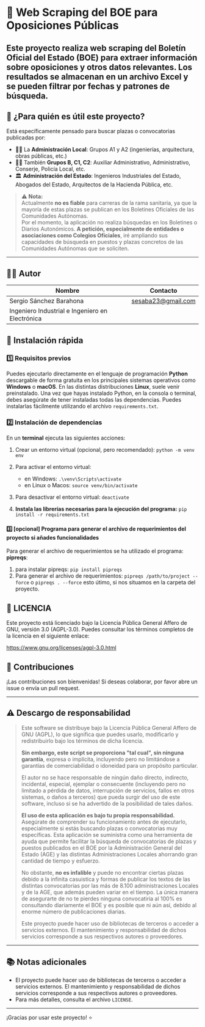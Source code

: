 # 📰 Web Scraping del BOE para Oposiciones Públicas

Este proyecto realiza **web scraping** del Boletín Oficial del Estado (BOE) para extraer información sobre oposiciones y otros datos relevantes. Los resultados se almacenan en un archivo Excel y se pueden filtrar por fechas y patrones de búsqueda.
---

## 🎯 ¿Para quién es útil este proyecto?

Está específicamente pensado para buscar plazas o convocatorias publicadas por:
- 👨‍💼 La **Administración Local**: Grupos A1 y A2 (ingenierías, arquitectura, obras públicas, etc.)
- 👩‍💻 También **Grupos B, C1, C2**: Auxiliar Administrativo, Administrativo, Conserje, Policía Local, etc.
- 🏛️ **Administración del Estado**: Ingenieros Industriales del Estado, Abogados del Estado, Arquitectos de la Hacienda Pública, etc.

>
> ⚠️ **Nota:**  
> Actualmente **no es fiable** para carreras de la rama sanitaria, ya que la mayoría de estas plazas se publican en los Boletines Oficiales de las Comunidades Autónomas.  
> Por el momento, la aplicación no realiza búsquedas en los Boletines o Diarios Autonómicos.
**A petición, especialmente de entidades o asociaciones como Colegios Oficiales**, iré ampliando sus capacidades de búsqueda en puestos y plazas concretos de las Comunidades Autónomas que se soliciten.
>
---

## 👨‍🔬 Autor

| Nombre                | Contacto                |
|-----------------------|------------------------|
| Sergio Sánchez Barahona | sesaba23@gmail.com     |
| Ingeniero Industrial e Ingeniero en Electrónica | |

## 🚀 Instalación rápida

### 1️⃣ Requisitos previos

Puedes ejecutarlo directamente en el lenguaje de programación **Python** descargable de forma gratuita en los principales sistemas operativos como **Windows** o **macOS**. En las distintas distribuciones **Linux**, suele venir preinstalado.
Una vez que hayas instalado Python, en la consola o terminal, debes asegúrate de tener instaladas todas las dependencias. 
Puedes instalarlas fácilmente utilizando el archivo `requirements.txt`.

### 2️⃣ Instalación de dependencias

En un **terminal** ejecuta las siguientes acciones:

1. Crear un entorno virtual (opcional, pero recomendado): ```python -m venv env ```
   
2. Para activar el entorno virtual:
      - en Windows: ```.\venv\Scripts\activate ```
      - en Linux o Macos: ```source venv/bin/activate ```

3. Para desactivar el entorno virtual: ```deactivate ```

4. **Instala las librerías necesarias para la ejecución del programa:** ```pip install -r requirements.txt ```
 

#### 3️⃣ [opcional] Programa para generar el archivo de requerimientos del proyecto si añades funcionalidades

Para generar el archivo de requerimientos se ha utilizado el programa: **pipreqs**:
1. para instalar pipreqs: ```pip install pipreqs```
2. Para generar el archivo de requerimientos: ```pipreqs /path/to/project --force``` o ```pipreqs . --force``` esto útimo, si nos situamos en la carpeta del proyecto.

## 📄 LICENCIA

Este proyecto está licenciado bajo la Licencia Pública General Affero de GNU, versión 3.0 (AGPL-3.0). Puedes consultar los términos completos de la licencia en el siguiente enlace:

https://www.gnu.org/licenses/agpl-3.0.html


## 🤝 Contribuciones

¡Las contribuciones son bienvenidas!
Si deseas colaborar, por favor abre un issue o envía un pull request.

---

## ⚠️ Descargo de responsabilidad

> Este software se distribuye bajo la Licencia Pública General Affero de GNU (AGPL), lo que significa que puedes usarlo, modificarlo y redistribuirlo bajo los términos de dicha licencia.
>
> **Sin embargo, este script se proporciona "tal cual", sin ninguna garantía**, expresa o implícita, incluyendo pero no limitándose a garantías de comerciabilidad o idoneidad para un propósito particular.
>
> El autor no se hace responsable de ningún daño directo, indirecto, incidental, especial, ejemplar o consecuente (incluyendo pero no limitado a pérdida de datos, interrupción de servicios, fallos en otros sistemas, o daños a terceros) que pueda surgir del uso de este software, incluso si se ha advertido de la posibilidad de tales daños.
>
> **El uso de esta aplicación es bajo tu propia responsabilidad.** Asegúrate de comprender su funcionamiento antes de ejecutarlo, especialmente si estás buscando plazas o convocatorias muy específicas.
Esta aplicación se suministra como una herramienta de ayuda que permite facilitar la búsqueda de convocatorias de plazas y puestos publicados en el BOE por la Administración General del Estado (AGE) y las distintas Administraciones Locales ahorrando gran cantidad de tiempo y esfuerzo.
>
>No obstante, **no es infalible** y puede no encontrar ciertas plazas debido a la infinita casuistica y formas de publicar los textos de las distintas convocatorias por las más de 8.100 administraciones Locales y de la AGE, que además pueden variar en el tiempo.
La única manera de asegurarte de no te pierdes ninguna convocatiria al 100% es consultando diariamente el BOE y es posible que ni aún así, debido al enorme número de publicaciones diarias.
>
>Este proyecto puede hacer uso de bibliotecas de terceros o acceder a servicios externos. El mantenimiento y responsabilidad de dichos servicios corresponde a sus respectivos autores o proveedores.

---

## 📚 Notas adicionales

- El proyecto puede hacer uso de bibliotecas de terceros o acceder a servicios externos. El mantenimiento y responsabilidad de dichos servicios corresponde a sus respectivos autores o proveedores.
- Para más detalles, consulta el archivo `LICENSE`.

---

¡Gracias por usar este proyecto! ⭐

